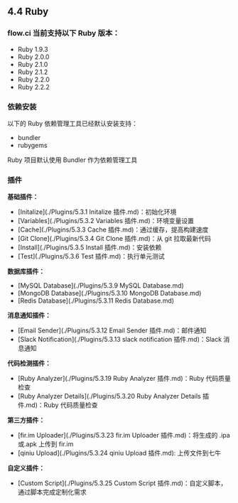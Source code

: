 ## 4.4 Ruby

### flow.ci 当前支持以下 Ruby 版本：

- Ruby 1.9.3
- Ruby 2.0.0
- Ruby 2.1.0
- Ruby 2.1.2
- Ruby 2.2.0
- Ruby 2.2.2

### 依赖安装

以下的 Ruby 依赖管理工具已经默认安装支持：

- bundler
- rubygems

Ruby 项目默认使用 Bundler 作为依赖管理工具

### 插件

<b>基础插件：</b>

- [Initalize](./Plugins/5.3.1 Initalize 插件.md)：初始化环境
- [Variables](./Plugins/5.3.2 Variables 插件.md)：环境变量设置
- [Cache](./Plugins/5.3.3 Cache 插件.md)：通过缓存，提高构建速度
- [Git Clone](./Plugins/5.3.4 Git Clone 插件.md)：从 git 拉取最新代码
- [Install](./Plugins/5.3.5 Install 插件.md)：安装依赖
- [Test](./Plugins/5.3.6  Test 插件.md)：执行单元测试

<b>数据库插件：</b>
- [MySQL Database](./Plugins/5.3.9 MySQL Database.md)
- [MongoDB Database](./Plugins/5.3.10 MongoDB Database.md)
- [Redis Database](./Plugins/5.3.11 Redis Database.md)

<b>消息通知插件：</b>
- [Email Sender](./Plugins/5.3.12 Email Sender 插件.md)：邮件通知
- [Slack Notification](./Plugins/5.3.13 slack notification 插件.md)：Slack 消息通知

<b>代码检测插件：</b>

- [Ruby Analyzer](./Plugins/5.3.19 Ruby Analyzer 插件.md)：Ruby 代码质量检查
- [Ruby Analyzer Details](./Plugins/5.3.20 Ruby Analyzer Details 插件.md)：Ruby 代码质量检查

<b>第三方插件：</b>
- [fir.im Uploader](./Plugins/5.3.23 fir.im Uploader 插件.md)：将生成的 .ipa 或.apk 上传到 fir.im
- [qiniu Upload](./Plugins/5.3.24 qiniu Upload 插件.md):  上传文件到七牛

<b>自定义插件：</b>
- [Custom Script](./Plugins/5.3.25 Custom Script 插件.md)：自定义脚本，通过脚本完成定制化需求
